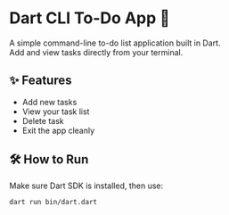 # Dart CLI To-Do App 📝

A simple command-line to-do list application built in Dart.  
Add and view tasks directly from your terminal.

## ✨ Features
- Add new tasks
- View your task list
- Delete task
- Exit the app cleanly

## 🛠 How to Run

Make sure Dart SDK is installed, then use:

```bash
dart run bin/dart.dart
